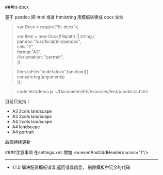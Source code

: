###ht-docx


基于 pandoc  把 html 或者 htmlstring  用模板转换成 docx 文档


> var Docx = require("ht-docx");		
> 
> var Item = new Docx(filepath || string,{   
>	pandoc:"/usr/local/bin/pandoc",   
>	cols:"2",   
>	format:"A3",   
>	//orientation: "portrait",    
>});			

> Item.toFile("bcdef.docx",function(){	  
	console.log(arguments)     
   });
   
   
> node test/demo.js ~/Documents/FE/esources/test/pandoc/a.html

目前只支持：

* A3 2cols  landscape 
* A3 3cols  landscape 
* A4 2cols  landscape 
* A4 landscape
* A4 portrait


后面持续更新


####注意事项
在settings.xml 增加 
\<w:evenAndOddHeaders w:val="1"/>


****

* 1.1.0 
  解决配置模板错误,返回错误信息，
  删除模板中冗余的代码

